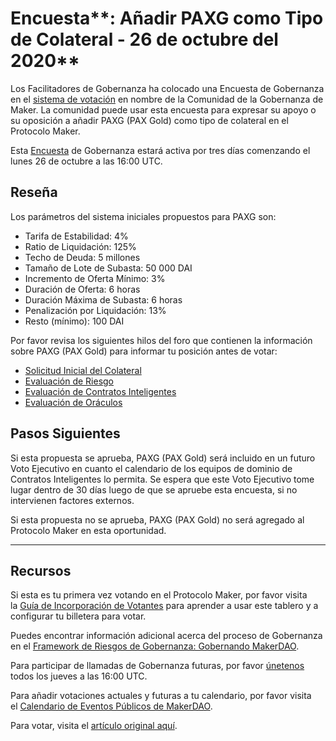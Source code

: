 # Encuesta**: Añadir PAXG como Tipo de Colateral - 26 de octubre del 2020**

Los Facilitadores de Gobernanza ha colocado una Encuesta de Gobernanza en el [sistema de votación](https://vote.makerdao.com/polling) en nombre de la Comunidad de la Gobernanza de Maker. La comunidad puede usar esta encuesta para expresar su apoyo o su oposición a añadir PAXG (PAX Gold) como tipo de colateral en el Protocolo Maker.

Esta [Encuesta](https://community-development.makerdao.com/en/learn/governance/on-chain-gov) de Gobernanza estará activa por tres días comenzando el lunes 26 de octubre a las 16:00 UTC.

## **Reseña**

Los parámetros del sistema iniciales propuestos para PAXG son:

- Tarifa de Estabilidad: 4%
- Ratio de Liquidación: 125%
- Techo de Deuda: 5 millones
- Tamaño de Lote de Subasta: 50 000 DAI
- Incremento de Oferta Mínimo: 3%
- Duración de Oferta: 6 horas
- Duración Máxima de Subasta: 6 horas
- Penalización por Liquidación: 13%
- Resto (mínimo): 100 DAI

Por favor revisa los siguientes hilos del foro que contienen la información sobre PAXG (PAX Gold) para informar tu posición antes de votar:

- [Solicitud Inicial del Colateral](https://forum.makerdao.com/t/paxg-pax-gold-mip6-collateral-application/2584)
- [Evaluación de Riesgo](https://forum.makerdao.com/t/paxg-collateral-onboarding-risk-evaluation/4833)
- [Evaluación de Contratos Inteligentes](https://forum.makerdao.com/t/paxg-erc20-token-smart-contract-domain-community-assessment/3443)
- [Evaluación de Oráculos](https://forum.makerdao.com/t/mip10c3-sp11-proposal-paxgusd-oracle-collateral-onboarding-oracle-assessment/4221)

## **Pasos Siguientes**

Si esta propuesta se aprueba, PAXG (PAX Gold) será incluido en un futuro Voto Ejecutivo en cuanto el calendario de los equipos de dominio de Contratos Inteligentes lo permita. Se espera que este Voto Ejecutivo tome lugar dentro de 30 días luego de que se apruebe esta encuesta, si no intervienen factores externos.

Si esta propuesta no se aprueba, PAXG (PAX Gold) no será agregado al Protocolo Maker en esta oportunidad.

---

## **Recursos**

Si esta es tu primera vez votando en el Protocolo Maker, por favor visita la [Guía de Incorporación de Votantes](https://community-development.makerdao.com/onboarding/voter-onboarding) para aprender a usar este tablero y a configurar tu billetera para votar.

Puedes encontrar información adicional acerca del proceso de Gobernanza en el [Framework de Riesgos de Gobernanza: Gobernando MakerDAO](https://community-development.makerdao.com/governance/governance-risk-framework).

Para participar de llamadas de Gobernanza futuras, por favor [únetenos](https://community-development.makerdao.com/governance/governance-and-risk-meetings) todos los jueves a las 16:00 UTC.

Para añadir votaciones actuales y futuras a tu calendario, por favor visita el [Calendario de Eventos Públicos de MakerDAO](https://calendar.google.com/calendar/embed?src=makerdao.com_3efhm2ghipksegl009ktniomdk%40group.calendar.google.com&ctz=America%2FLos_Angeles).

Para votar, visita el [artículo original aquí](https://github.com/makerdao/community/blob/master/governance/polls/Proposal%20-%20Add%20PAXG%20as%20a%20Collateral%20Type%20-%20October%2026,%202020.md).
